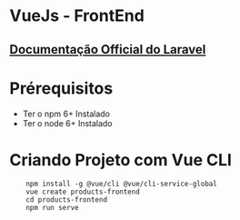 # VueJs - FrontEnd

## [Documentação Official do Laravel](https://vuejs.org/v2/guide/)

# Prérequisitos
 - Ter o npm 6+ Instalado
 - Ter o node 6+ Instalado


# Criando Projeto com Vue CLI
```
    npm install -g @vue/cli @vue/cli-service-global
    vue create products-frontend
    cd products-frontend
    npm run serve
```

